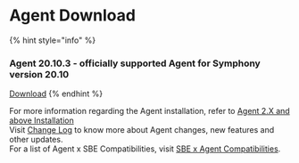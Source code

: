 # Agent Download

{% hint style="info" %}
### Agent 20.10.3 - officially supported Agent for Symphony version 20.10

[Download](%20%20https://storage.googleapis.com/sym-platform/developers/rest-api/agent-20.10.3.zip)
{% endhint %}

For more information regarding the Agent installation, refer to [Agent 2.X and above Installation](agent-2.x-and-above-installation.md)  
Visit [Change Log](../change-log.md) to know more about Agent changes, new features and other updates.  
For a list of Agent x SBE Compatibilities, visit [SBE x Agent Compatibilities](sbe-x-agent-compatibility-matrix.md).

